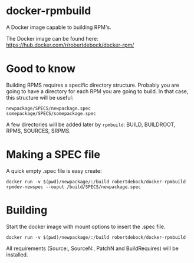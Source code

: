 # docker-rpmbuild
A Docker image capable to building RPM's.

The Docker image can be found here:
https://hub.docker.com/r/robertdebock/docker-rpm/

# Good to know
Building RPMS requires a specific directory structure. Probably you are going to have a directory for each RPM you are going to build. In that case, this structure will be useful:
```
newpackage/SPECS/newpackage.spec
somepackage/SPECS/somepackage.spec
```

A few directories will be added later by `rpmbuild`: BUILD, BUILDROOT, RPMS, SOURCES, SRPMS.

# Making a SPEC file
A quick empty .spec file is easy create:

```
docker run -v $(pwd)/newpackage/:/build robertdebock/docker-rpmbuild rpmdev-newspec --ouput /build/SPECS/newpackage.spec
```

# Building
Start the docker image with mount options to insert the .spec file.
```
docker run -v $(pwd)/newpackage/:/build robertdebock/docker-rpmbuild
```

All requirements (Source:, SourceN:, PatchN and BuildRequires) will be installed.
